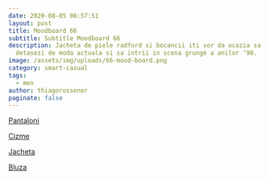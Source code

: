 ```yaml
---
date: 2020-08-05 06:57:51
layout: post
title: Moodboard 66
subtitle: Subtitle Moodboard 66
description: Jacheta de piele radford si bocancii iti vor da ocazia sa te
  detasezi de moda actuala si sa intrii in scena grunge a anilor ‘90.
image: /assets/img/uploads/66-mood-board.png
category: smart-casual
tags:
  - men
author: thiagorossener
paginate: false
---
```

[Pantaloni](http://bit.do/fHfTR)

[Cizme](http://bit.do/fHfTV)

[Jacheta](http://bit.do/fHfTW)

[Bluza](http://bit.do/fHfTY)